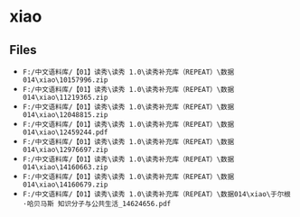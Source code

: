 # xiao

## Files

- `F:/中文语料库/【01】读秀\读秀 1.0\读秀补充库（REPEAT）\数据014\xiao\10157996.zip`
- `F:/中文语料库/【01】读秀\读秀 1.0\读秀补充库（REPEAT）\数据014\xiao\11219365.zip`
- `F:/中文语料库/【01】读秀\读秀 1.0\读秀补充库（REPEAT）\数据014\xiao\12048815.zip`
- `F:/中文语料库/【01】读秀\读秀 1.0\读秀补充库（REPEAT）\数据014\xiao\12459244.pdf`
- `F:/中文语料库/【01】读秀\读秀 1.0\读秀补充库（REPEAT）\数据014\xiao\12976697.zip`
- `F:/中文语料库/【01】读秀\读秀 1.0\读秀补充库（REPEAT）\数据014\xiao\14160663.zip`
- `F:/中文语料库/【01】读秀\读秀 1.0\读秀补充库（REPEAT）\数据014\xiao\14160679.zip`
- `F:/中文语料库/【01】读秀\读秀 1.0\读秀补充库（REPEAT）\数据014\xiao\于尔根·哈贝马斯 知识分子与公共生活_14624656.pdf`
